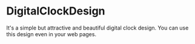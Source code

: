 # DigitalClockDesign
It's a simple but attractive and beautiful digital clock design.
You can use this design even in your web pages.
